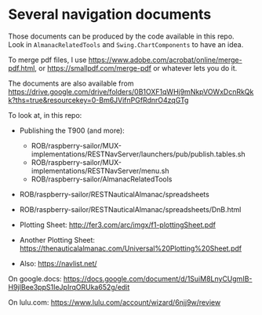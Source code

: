 # Several navigation documents
Those documents can be produced by the code available in this repo.  
Look in `AlmanacRelatedTools` and `Swing.ChartComponents` to have an idea.

To merge pdf files, I use <https://www.adobe.com/acrobat/online/merge-pdf.html>,
or <https://smallpdf.com/merge-pdf> or whatever lets you do it.

The documents are also available from <https://drive.google.com/drive/folders/0B1OXF1qWHj9mNkpVOWxDcnRkQkk?ths=true&resourcekey=0-Bm6JVifnPGfRdnrO4zqGTg>

To look at, in this repo:
- Publishing the T900 (and more):
  - ROB/raspberry-sailor/MUX-implementations/RESTNavServer/launchers/pub/publish.tables.sh
  - ROB/raspberry-sailor/MUX-implementations/RESTNavServer/menu.sh
  - ROB/raspberry-sailor/AlmanacRelatedTools
- ROB/raspberry-sailor/RESTNauticalAlmanac/spreadsheets
- ROB/raspberry-sailor/RESTNauticalAlmanac/spreadsheets/DnB.html

- Plotting Sheet: <http://fer3.com/arc/imgx/f1-plottingSheet.pdf>
- Another Plotting Sheet: <https://thenauticalalmanac.com/Universal%20Plotting%20Sheet.pdf>

- Also: <https://navlist.net/>

On google.docs: <https://docs.google.com/document/d/1SuiM8LnyCUgmIB-H9jIBee3ppS1IeJpIrqORUka652g/edit>

On lulu.com: <https://www.lulu.com/account/wizard/6njj9w/review>
